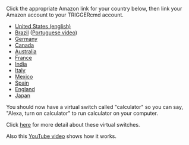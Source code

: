 Click the appropriate Amazon link for your country below, then link your Amazon account to your TRIGGERcmd account.  

* [United States (english)](https://www.amazon.com/dp/B07P1MMFRP)
* [Brazil](https://www.amazon.com.br/VanderMey-Consulting-LLC-TRIGGERcmd-Smart/dp/B07P1MMFRP)  ([Portuguese video]( https://www.youtube.com/watch?v=FTxIabp8CRg))
* [Germany](https://www.amazon.de/VanderMey-Consulting-LLC-TRIGGERcmd-Smart/dp/B07P1MMFRP)
* [Canada](https://www.amazon.ca/VanderMey-Consulting-LLC-TRIGGERcmd-Smart/dp/B07P1MMFRP)
* [Australia](https://www.amazon.com.au/VanderMey-Consulting-LLC-TRIGGERcmd-Smart/dp/B07P1MMFRP)
* [France](https://www.amazon.fr/VanderMey-Consulting-LLC-TRIGGERcmd-Smart/dp/B07P1MMFRP)
* [India](https://www.amazon.in/VanderMey-Consulting-LLC-TRIGGERcmd-Smart/dp/B07P1MMFRP)
* [Italy](https://www.amazon.it/VanderMey-Consulting-LLC-TRIGGERcmd-Smart/dp/B07P1MMFRP)
* [Mexico](https://www.amazon.com.mx/VanderMey-Consulting-LLC-Inteligente-TRIGGERcmd/dp/B07P1MMFRP)
* [Spain](https://www.amazon.es/VanderMey-Consulting-LLC-Inteligente-TRIGGERcmd/dp/B07P1MMFRP)
* [England](https://www.amazon.co.uk/VanderMey-Consulting-LLC-TRIGGERcmd-Smart/dp/B07P1MMFRP)
* [Japan](https://www.amazon.co.jp/VanderMey-Consulting-LLC-TRIGGERcmd-Smart/dp/B07P1MMFRP)

You should now have a virtual switch called "calculator" so you can say, "Alexa, turn on calculator" to run calculator on your computer.

Click [here](./SmartHomeSwitches.md) for more detail about these virtual switches.

Also this [YouTube video](https://www.youtube.com/watch?v=9Jm_s9sTZXw) shows how it works.
